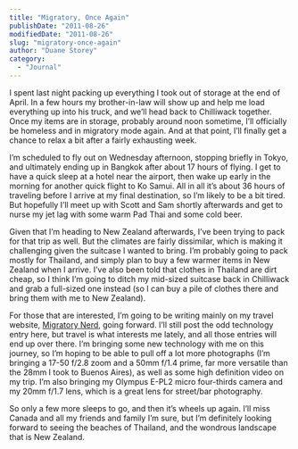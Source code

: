 ```yaml
---
title: "Migratory, Once Again"
publishDate: "2011-08-26"
modifiedDate: "2011-08-26"
slug: "migratory-once-again"
author: "Duane Storey"
category:
  - "Journal"
---
```


I spent last night packing up everything I took out of storage at the end of April. In a few hours my brother-in-law will show up and help me load everything up into his truck, and we’ll head back to Chilliwack together. Once my items are in storage, probably around noon sometime, I’ll officially be homeless and in migratory mode again. And at that point, I’ll finally get a chance to relax a bit after a fairly exhausting week.

I’m scheduled to fly out on Wednesday afternoon, stopping briefly in Tokyo, and ultimately ending up in Bangkok after about 17 hours of flying. I get to have a quick sleep at a hotel near the airport, then wake up early in the morning for another quick flight to Ko Samui. All in all it’s about 36 hours of traveling before I arrive at my final destination, so I’m likely to be a bit tired. But hopefully I’ll meet up with Scott and Sam shortly afterwards and get to nurse my jet lag with some warm Pad Thai and some cold beer.

Given that I’m heading to New Zealand afterwards, I’ve been trying to pack for that trip as well. But the climates are fairly dissimilar, which is making it challenging given the suitcase I wanted to bring. I’m probably going to pack mostly for Thailand, and simply plan to buy a few warmer items in New Zealand when I arrive. I’ve also been told that clothes in Thailand are dirt cheap, so I think I’m going to ditch my mid-sized suitcase back in Chilliwack and grab a full-sized one instead (so I can buy a pile of clothes there and bring them with me to New Zealand).

For those that are interested, I’m going to be writing mainly on my travel website, [Migratory Nerd](http://themigratorynerd.com), going forward. I’ll still post the odd technology entry here, but travel is what interests me lately, and all those entries will end up over there. I’m bringing some new technology with me on this journey, so I’m hoping to be able to pull off a lot more photographs (I’m bringing a 17-50 f/2.8 zoom and a 50mm f/1.4 prime, far more versatile than the 28mm I took to Buenos Aires), as well as some high definition video on my trip. I’m also bringing my Olympus E-PL2 micro four-thirds camera and my 20mm f/1.7 lens, which is a great lens for street/bar photography.

So only a few more sleeps to go, and then it’s wheels up again. I’ll miss Canada and all my friends and family I’m sure, but I’m definitely looking forward to seeing the beaches of Thailand, and the wondrous landscape that is New Zealand.